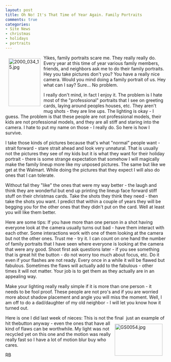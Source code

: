 ```yaml
---
layout: post
title: Oh No! It's That Time of Year Again. Family Portraits
comments: true
categories:
- Site News
- christmas
- holidays
- portraits
---
```

<a rel="lightbox" href="/wp-content/uploads/2009/12/2000_034_15.jpg"><img title="2000_034_15.jpg" src="/wp-content/uploads/2009/12/.thumbs/.2000_034_15.jpg" border="0" alt="2000_034_15.jpg" hspace="10" vspace="10" width="100" height="150" align="left" /></a>Yikes, family portraits scare me. They really really do. Every year at this time of year various family members, friends, and neighbors ask me to do their family portraits. Hey you take pictures don't you? You have a really nice camera. Would you mind doing a family portrait of us. Hey what can I say? Sure... No problem.

I really don't mind, in fact I enjoy it. The problem is I hate most of the "professional" portraits that I see on greeting cards, laying around peoples houses, etc. They aren't mug shots - they are line ups. The lighting is okay - I guess. The problem is that these people are not professional models, their kids are not professional models, and they are all stiff and staring into the camera. I hate to put my name on those - I really do. So here is how I survive.

I take those kinds of pictures because that's what "normal" people want - strait forward - stare strait ahead and look very unnatural. That is usually not the pictures they see of my kids but it is what they want for their holiday portrait - there is some strange expectation that somehow I will magically make the family lineup more like my unposed pictures. The same but like we get at the Walmart. While doing the pictures that they expect I will also do ones that I can tolerate.

Without fail they "like" the ones that were my way better - the laugh and think they are wonderful but end up printing the lineup face forward stiff stuff on their christmas cards. Take the shots they think they need - then take the shots you want. I predict that within a couple of years they will be begging you for the other ones that they didn't put on the card. Well at least you will like them better.

Here are some tips: If you have more than one person in a shot having everyone look at the camera usually turns out bad - have them interact with each other. Some interactions work with one of them looking at the camera but not the other ones. Trust me - try it. I can count on one hand the number of family portraits that I have seen where everyone is looking at the camera that were any good. Shoot first ask questions later - if you see something that is great hit the button - do not worry too much about focus, etc. Do it even if your flashes are not ready. Every once in a while it will be flawed but fabulous. Sometimes the flaws will actually add to the fabulous - other times it will not matter. Your job is to get them as they actually are in an appealing way.

Make your lighting really really simple if it is more than one person - it needs to be fool proof. These people are not pro's and if you are worried more about shadow placement and angle you will miss the moment. Well, I am off to do a dad/daughter of my old neighbor - I will let you know how it turned out.

Here is one I did last week of nieces: This is not the final  just an example of hit the<a rel="lightbox" href="/wp-content/uploads/2009/12/GS0054.jpg"><img title="GS0054.jpg" src="/wp-content/uploads/2009/12/.thumbs/.GS0054.jpg" border="0" alt="GS0054.jpg" hspace="10" vspace="10" width="150" height="100" align="right" /></a>button anyway - even the ones that have all kind of flaws can be worthwhile. My light was not recycled yet on this one and the motion was really really fast so I have a lot of motion blur buy who cares.

RB
